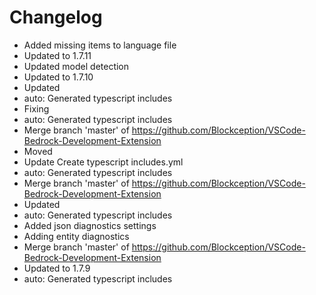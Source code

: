 # Changelog 
- Added missing items to language file
- Updated to 1.7.11
- Updated model detection
- Updated to 1.7.10
- Updated
- auto: Generated typescript includes
- Fixing
- auto: Generated typescript includes
- Merge branch 'master' of https://github.com/Blockception/VSCode-Bedrock-Development-Extension
- Moved
- Update Create typescript includes.yml
- auto: Generated typescript includes
- Merge branch 'master' of https://github.com/Blockception/VSCode-Bedrock-Development-Extension
- Updated
- auto: Generated typescript includes
- Added json diagnostics settings
- Adding entity diagnostics
- Merge branch 'master' of https://github.com/Blockception/VSCode-Bedrock-Development-Extension
- Updated to 1.7.9
- auto: Generated typescript includes